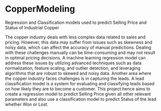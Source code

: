# CopperModeling
Regression and Classification models used to predict Selling Price and Status of Industrial Copper 

The copper industry deals with less complex data related to sales and pricing.
    However, this data may suffer from issues such as skewness and noisy data, which can affect the accuracy of manual predictions.
    Dealing with these challenges manually can be time-consuming and may not result in optimal pricing decisions.
    A machine learning regression model can address these issues by utilizing advanced techniques such as data normalization, feature scaling, and outlier detection, and leveraging algorithms that are robust to skewed and noisy data.
    Another area where the copper industry faces challenges is in capturing the leads.
    A lead classification model is a system for evaluating and classifying leads based on how likely they are to become a customer.
    This project hence aims to create a regression model to predict Selling Price given all other relevant parameters and also use a classification model to predict Status of the lead whether Won or Lost.
